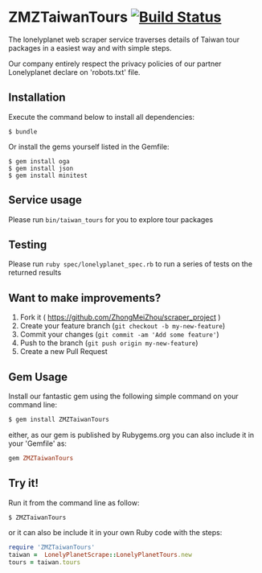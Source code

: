 # ZMZTaiwanTours [![Build Status](https://travis-ci.org/ZhongMeiZhou/scraper_project.svg)](https://travis-ci.org/ZhongMeiZhou/scraper_project)

 The lonelyplanet web scraper service traverses details of Taiwan tour packages in a easiest way and with simple steps.

 Our company entirely respect the privacy policies of our partner Lonelyplanet declare on 'robots.txt' file.

## Installation

Execute the command below to install all dependencies:

    $ bundle

Or install the gems yourself listed in the Gemfile:

    $ gem install oga
    $ gem install json
    $ gem install minitest

## Service usage

Please run `bin/taiwan_tours` for you to explore tour packages

## Testing

Please run `ruby spec/lonelyplanet_spec.rb` to run a series of tests on the returned results

## Want to make improvements?

1. Fork it ( https://github.com/ZhongMeiZhou/scraper_project )
2. Create your feature branch (`git checkout -b my-new-feature`)
3. Commit your changes (`git commit -am 'Add some feature'`)
4. Push to the branch (`git push origin my-new-feature`)
5. Create a new Pull Request

## Gem Usage

 Install our fantastic gem using the following simple command on your command line:

 ```sh
 $ gem install ZMZTaiwanTours
 ```

 either, as our gem is published by Rubygems.org you can also include it in your 'Gemfile' as:

 ```ruby
 gem ZMZTaiwanTours
 ```

## Try it!
 Run it from the command line as follow:

 ```sh
 $ ZMZTaiwanTours
 ```

 or it can also be include it in your own Ruby code with the steps:

```ruby
require 'ZMZTaiwanTours'
taiwan =  LonelyPlanetScrape::LonelyPlanetTours.new
tours = taiwan.tours
```
